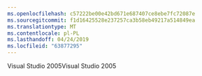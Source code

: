 ```yaml
---
ms.openlocfilehash: c57222be00e42bd671e687407ce8ebe7fc72087e
ms.sourcegitcommit: f1d16425528e237257ca3b58eb49217a514849ea
ms.translationtype: MT
ms.contentlocale: pl-PL
ms.lasthandoff: 04/24/2019
ms.locfileid: "63877295"
---
```

<span data-ttu-id="efed6-101">Visual Studio 2005</span><span class="sxs-lookup"><span data-stu-id="efed6-101">Visual Studio 2005</span></span>